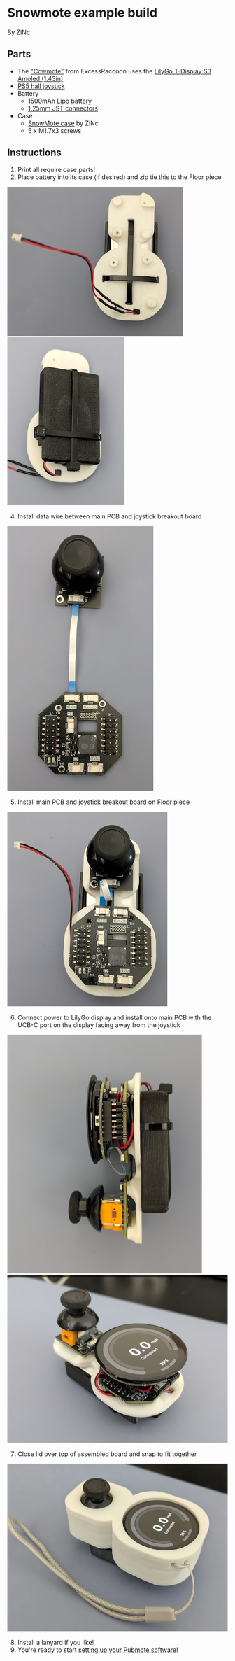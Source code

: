 # Snowmote example build

By ZiNc

## Parts

- The ["Cowmote"](https://cowpowersystems.com/product/1) from ExcessRaccoon uses the [LilyGo T-Display S3 Amoled (1.43in)](https://lilygo.cc/products/t-display-s3-amoled-1-64?variant=44507650556085)
- [PS5 hall joystick](https://www.aliexpress.us/item/3256806823053436.html)
- Battery
  - [1500mAh Lipo battery](https://www.amazon.com/dp/B09DPNCLQZ)
  - [1.25mm JST connectors](https://www.amazon.com/dp/B088NQBF3V)
- Case
  - [SnowMote case](https://www.printables.com/model/1143449) by ZiNc
  - 5 x M1.7x3 screws

## Instructions

1. Print all require case parts!
2. Place battery into its case (if desired) and zip tie this to the Floor piece

![Snowmote backing](snowmote-1.png)
![Snowmote battery](snowmote-2.png)

4. Install data wire between main PCB and joystick breakout board

![Snowmote PCB](snowmote-3.png)

5. Install main PCB and joystick breakout board on Floor piece

![Snowmote breakout](snowmote-4.png)

6. Connect power to LilyGo display and install onto main PCB with the UCB-C port on the display facing away from the joystick

![Snowmote power](snowmote-6.png)
![Snowmote power](snowmote-5.png)

7. Close lid over top of assembled board and snap to fit together

![Snowmote assembly](snowmote-7.png)

8. Install a lanyard if you like!
9. You're ready to start [setting up your Pubmote software](/README.md#software-prerequisites)!
